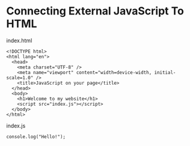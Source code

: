 # Connecting External JavaScript To HTML

index.html
```
<!DOCTYPE html>
<html lang="en">
  <head>
    <meta charset="UTF-8" />
    <meta name="viewport" content="width=device-width, initial-scale=1.0" />
    <title>JavaScript on your page</title>
  </head>
  <body>
    <h1>Welcome to my website</h1>
    <script src="index.js"></script>
  </body>
</html>
```

index.js
```
console.log("Hello!");
```